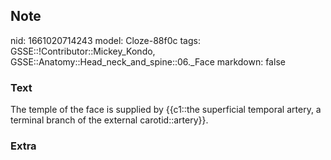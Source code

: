 ## Note
nid: 1661020714243
model: Cloze-88f0c
tags: GSSE::!Contributor::Mickey_Kondo, GSSE::Anatomy::Head_neck_and_spine::06._Face
markdown: false

### Text
The temple of the face is supplied by {{c1::the superficial temporal artery, a terminal branch of the external carotid::artery}}.

### Extra

